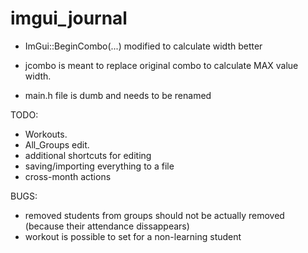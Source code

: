 # imgui_journal

- ImGui::BeginCombo(...) modified to calculate width better

- jcombo is meant to replace original combo to calculate MAX value width.

- main.h file is dumb and needs to be renamed

TODO:
- Workouts.
- All_Groups edit.
- additional shortcuts for editing
- saving/importing everything to a file
- cross-month actions

BUGS:
- removed students from groups should not be actually removed (because their attendance dissappears)
- workout is possible to set for a non-learning student